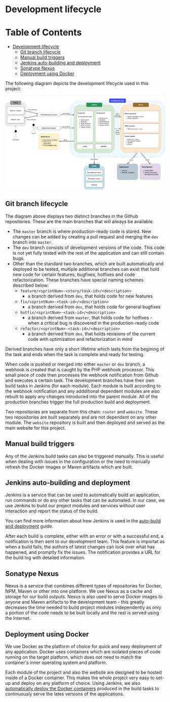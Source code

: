 # Development lifecycle

Table of Contents
=================

   * [Development lifecycle](#development-lifecycle)
      * [Git branch lifecycle](#git-branch-lifecycle)
      * [Manual build triggers](#manual-build-triggers)
      * [Jenkins auto-building and deployment](#jenkins-auto-building-and-deployment)
      * [Sonatype Nexus](#sonatype-nexus)
      * [Deployment using Docker](#deployment-using-docker)

The following diagram depicts the development lifecycle used in this project:

![Development lifecycle](resources/dev-lifecycle.png)

## Git branch lifecycle

The diagram above displays two distinct branches in the Github repositories. These are the main branches that will always be available.

- The `master` branch is where production-ready code is stored. New changes can be added by creating a pull request and merging the `dev` branch into `master`.
- The `dev` branch consists of development versions of the code. This code is not yet fully tested with the rest of the application and can still contain bugs.
- Other than the standard two branches, which are built automatically and deployed to be tested, multiple additional branches can exist that hold new code for certain features, bugfixes, hotfixes and code refactorization. These branches have special naming schemes described below:
  - `feature/<sprintNum>-<story/task-id>/<description>`
    - a branch derived from `dev`, that holds code for new features
  - `fix/<sprintNum>-<task-id>/<description>`
    - a branch derived from `dev`, that holds code for general bugfixes
  - `hotfix/<sprintNum>-<task-id>/<description>`
    - a branch derived from `master`, that holds code for hotfixes - when a critical bug is discovered in the production-ready code
  - `refactor/<sprintNum>-<task-id>/<description>`
    - a branch derived from `dev`, that holds revisions of the current code with optimization and refactorization in mind

Derived branches have only a short lifetime which lasts from the begining of the task and ends when the task is complete and ready for testing.

When code is pushed or merged into either `master` or `dev` branch, a webhook is created that is caught by the PHP webhook processor. This small piece of code then processes the webhook notification from Github and executes a certain task. The development branches have their own build tasks in Jenkins (for each module). Each module is built according to the webhook notification and any addditional dependent modules are also rebuilt to apply any changes introduced into the parent module. All of the production branches trigger the full production build and deployment.

Two repositories are separate from this chain: `router` and `website`. These two repositories are built separately and are not dependent on any other module. The `website` repository is built and then deployed and served as the main website for this project.

## Manual build triggers

Any of the Jenkins build tasks can also be triggered manually. This is useful when dealing with issues in the configuration or the need to manually refresh the Docker images or Maven artifacts which are built.

## Jenkins auto-building and deployment

Jenkins is a service that can be used to automatically build an application, run commands or do any other tasks that can be automated. In our case, we use Jenkins to build our project modules and services without user interaction and report the status of the build.

You can find more information about how Jenkins is used in the [auto-build and deployment](auto-deployment.md) guide.

After each build is complete, either with an error or with a successful end, a notification is then sent to our development team. This feature is importat as when a build fails, the authors of latest changes can look over what has happened, and promptly fix the issues. The notification provides a URL for the build log with detailed information.

## Sonatype Nexus

Nexus is a service that combines different types of repositories for Docker, NPM, Maven or other into one platform. We use Nexus as a cache and storage for our build outputs. Nexus is also used to serve Docker images to anyone and Maven artifacts to the development team - this greatly decreases the time needed to build project modules independently as only a portion of the code needs to be built locally and the rest is served using the Internet.

## Deployment using Docker

We use Docker as the platform of choice for quick and easy deployment of any application. Docker uses containers which are isolated pieces of code running on the target platform, which does not need to match the container's inner operating system and platform.

Each module of the project and also the website are designed to be hosted inside of a Docker container. This makes the whole project very easy to set-up and deploy on any platform of choice. Using Jenkins, we also [automatically deploy the Docker containers](auto-deployment.md) produced in the build tasks to continuously serve the lates versions of the applications.
